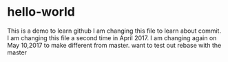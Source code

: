 # hello-world
This is a demo to learn github
I am changing this file to learn about commit.
I am changing this file a second time in April 2017.
I am changing again on May 10,2017 to make different from master.
want to test out rebase with the master
